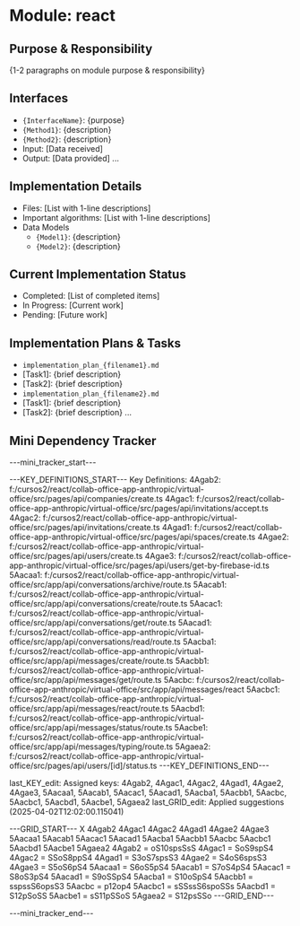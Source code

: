 # Module: react

## Purpose & Responsibility
{1-2 paragraphs on module purpose & responsibility}

## Interfaces
* `{InterfaceName}`: {purpose}
* `{Method1}`: {description}
* `{Method2}`: {description}
* Input: [Data received]
* Output: [Data provided]
...

## Implementation Details
* Files: [List with 1-line descriptions]
* Important algorithms: [List with 1-line descriptions]
* Data Models
    * `{Model1}`: {description}
    * `{Model2}`: {description}

## Current Implementation Status
* Completed: [List of completed items]
* In Progress: [Current work]
* Pending: [Future work]

## Implementation Plans & Tasks
* `implementation_plan_{filename1}.md`
* [Task1]: {brief description}
* [Task2]: {brief description}
* `implementation_plan_{filename2}.md`
* [Task1]: {brief description}
* [Task2]: {brief description} 
...

## Mini Dependency Tracker
---mini_tracker_start---

---KEY_DEFINITIONS_START---
Key Definitions:
4Agab2: f:/cursos2/react/collab-office-app-anthropic/virtual-office/src/pages/api/companies/create.ts
4Agac1: f:/cursos2/react/collab-office-app-anthropic/virtual-office/src/pages/api/invitations/accept.ts
4Agac2: f:/cursos2/react/collab-office-app-anthropic/virtual-office/src/pages/api/invitations/create.ts
4Agad1: f:/cursos2/react/collab-office-app-anthropic/virtual-office/src/pages/api/spaces/create.ts
4Agae2: f:/cursos2/react/collab-office-app-anthropic/virtual-office/src/pages/api/users/create.ts
4Agae3: f:/cursos2/react/collab-office-app-anthropic/virtual-office/src/pages/api/users/get-by-firebase-id.ts
5Aacaa1: f:/cursos2/react/collab-office-app-anthropic/virtual-office/src/app/api/conversations/archive/route.ts
5Aacab1: f:/cursos2/react/collab-office-app-anthropic/virtual-office/src/app/api/conversations/create/route.ts
5Aacac1: f:/cursos2/react/collab-office-app-anthropic/virtual-office/src/app/api/conversations/get/route.ts
5Aacad1: f:/cursos2/react/collab-office-app-anthropic/virtual-office/src/app/api/conversations/read/route.ts
5Aacba1: f:/cursos2/react/collab-office-app-anthropic/virtual-office/src/app/api/messages/create/route.ts
5Aacbb1: f:/cursos2/react/collab-office-app-anthropic/virtual-office/src/app/api/messages/get/route.ts
5Aacbc: f:/cursos2/react/collab-office-app-anthropic/virtual-office/src/app/api/messages/react
5Aacbc1: f:/cursos2/react/collab-office-app-anthropic/virtual-office/src/app/api/messages/react/route.ts
5Aacbd1: f:/cursos2/react/collab-office-app-anthropic/virtual-office/src/app/api/messages/status/route.ts
5Aacbe1: f:/cursos2/react/collab-office-app-anthropic/virtual-office/src/app/api/messages/typing/route.ts
5Agaea2: f:/cursos2/react/collab-office-app-anthropic/virtual-office/src/pages/api/users/[id]/status.ts
---KEY_DEFINITIONS_END---

last_KEY_edit: Assigned keys: 4Agab2, 4Agac1, 4Agac2, 4Agad1, 4Agae2, 4Agae3, 5Aacaa1, 5Aacab1, 5Aacac1, 5Aacad1, 5Aacba1, 5Aacbb1, 5Aacbc, 5Aacbc1, 5Aacbd1, 5Aacbe1, 5Agaea2
last_GRID_edit: Applied suggestions (2025-04-02T12:02:00.115041)

---GRID_START---
X 4Agab2 4Agac1 4Agac2 4Agad1 4Agae2 4Agae3 5Aacaa1 5Aacab1 5Aacac1 5Aacad1 5Aacba1 5Aacbb1 5Aacbc 5Aacbc1 5Aacbd1 5Aacbe1 5Agaea2
4Agab2 = oS10spsSsS
4Agac1 = SoS9spS4
4Agac2 = SSoS8ppS4
4Agad1 = S3oS7spsS3
4Agae2 = S4oS6spsS3
4Agae3 = S5oS6pS4
5Aacaa1 = S6oS5pS4
5Aacab1 = S7oS4pS4
5Aacac1 = S8oS3pS4
5Aacad1 = S9oSSpS4
5Aacba1 = S10oSpS4
5Aacbb1 = sspssS6opsS3
5Aacbc = p12op4
5Aacbc1 = sSSssS6spoSSs
5Aacbd1 = S12pSoSS
5Aacbe1 = sS11pSSoS
5Agaea2 = S12psSSo
---GRID_END---

---mini_tracker_end---
